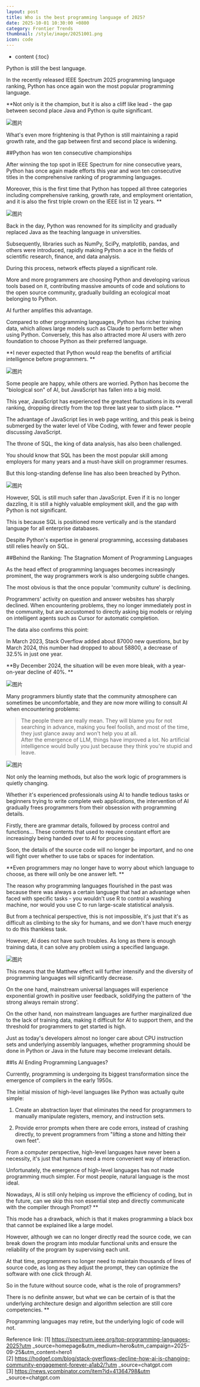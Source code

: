 ```yaml
---
layout: post
title: Who is the best programming language of 2025?
date: 2025-10-01 10:30:00 +0800
category: Frontier Trends
thumbnail: /style/image/20251001.png
icon: code
---
```

* content
{:toc}

Python is still the best language.

In the recently released IEEE Spectrum 2025 programming language ranking, Python has once again won the most popular programming language.

**Not only is it the champion, but it is also a cliff like lead - the gap between second place Java and Python is quite significant.

![图片](/style/image/2025-10-01/1.png)

What's even more frightening is that Python is still maintaining a rapid growth rate, and the gap between first and second place is widening.

##Python has won ten consecutive championships

After winning the top spot in IEEE Spectrum for nine consecutive years, Python has once again made efforts this year and won ten consecutive titles in the comprehensive ranking of programming languages.

Moreover, this is the first time that Python has topped all three categories including comprehensive ranking, growth rate, and employment orientation, and it is also the first triple crown on the IEEE list in 12 years. **

![图片](/style/image/2025-10-01/2.png)

Back in the day, Python was renowned for its simplicity and gradually replaced Java as the teaching language in universities.

Subsequently, libraries such as NumPy, SciPy, matplotlib, pandas, and others were introduced, rapidly making Python a ace in the fields of scientific research, finance, and data analysis.

During this process, network effects played a significant role.

More and more programmers are choosing Python and developing various tools based on it, contributing massive amounts of code and solutions to the open source community, gradually building an ecological moat belonging to Python.

AI further amplifies this advantage.

Compared to other programming languages, Python has richer training data, which allows large models such as Claude to perform better when using Python. Conversely, this has also attracted more AI users with zero foundation to choose Python as their preferred language.

**I never expected that Python would reap the benefits of artificial intelligence before programmers. **

![图片](/style/image/2025-10-01/3.gif)

Some people are happy, while others are worried. Python has become the "biological son" of AI, but JavaScript has fallen into a big mold.

This year, JavaScript has experienced the greatest fluctuations in its overall ranking, dropping directly from the top three last year to sixth place. **

The advantage of JavaScript lies in web page writing, and this peak is being submerged by the water level of Vibe Coding, with fewer and fewer people discussing JavaScript.

The throne of SQL, the king of data analysis, has also been challenged.

You should know that SQL has been the most popular skill among employers for many years and a must-have skill on programmer resumes.

But this long-standing defense line has also been breached by Python.

![图片](/style/image/2025-10-01/4.png)

However, SQL is still much safer than JavaScript. Even if it is no longer dazzling, it is still a highly valuable employment skill, and the gap with Python is not significant.

This is because SQL is positioned more vertically and is the standard language for all enterprise databases.

Despite Python's expertise in general programming, accessing databases still relies heavily on SQL.

##Behind the Ranking: The Stagnation Moment of Programming Languages

As the head effect of programming languages becomes increasingly prominent, the way programmers work is also undergoing subtle changes.

The most obvious is that the once popular 'community culture' is declining.

Programmers' activity on question and answer websites has sharply declined. When encountering problems, they no longer immediately post in the community, but are accustomed to directly asking big models or relying on intelligent agents such as Cursor for automatic completion.

The data also confirms this point:

In March 2023, Stack Overflow added about 87000 new questions, but by March 2024, this number had dropped to about 58800, a decrease of 32.5% in just one year.

**By December 2024, the situation will be even more bleak, with a year-on-year decline of 40%. **

![图片](/style/image/2025-10-01/5.png)

Many programmers bluntly state that the community atmosphere can sometimes be uncomfortable, and they are now more willing to consult AI when encountering problems:

>The people there are really mean. They will blame you for not searching in advance, making you feel foolish, and most of the time, they just glance away and won't help you at all.   
>After the emergence of LLM, things have improved a lot. No artificial intelligence would bully you just because they think you're stupid and leave.

![图片](/style/image/2025-10-01/6.png)

Not only the learning methods, but also the work logic of programmers is quietly changing.

Whether it's experienced professionals using AI to handle tedious tasks or beginners trying to write complete web applications, the intervention of AI gradually frees programmers from their obsession with programming details.

Firstly, there are grammar details, followed by process control and functions... These contents that used to require constant effort are increasingly being handed over to AI for processing.

Soon, the details of the source code will no longer be important, and no one will fight over whether to use tabs or spaces for indentation.

**Even programmers may no longer have to worry about which language to choose, as there will only be one answer left. **

The reason why programming languages flourished in the past was because there was always a certain language that had an advantage when faced with specific tasks - you wouldn't use R to control a washing machine, nor would you use C to run large-scale statistical analysis.

But from a technical perspective, this is not impossible, it's just that it's as difficult as climbing to the sky for humans, and we don't have much energy to do this thankless task.

However, AI does not have such troubles. As long as there is enough training data, it can solve any problem using a specified language.

![图片](/style/image/2025-10-01/7.gif)

This means that the Matthew effect will further intensify and the diversity of programming languages will significantly decrease.

On the one hand, mainstream universal languages will experience exponential growth in positive user feedback, solidifying the pattern of 'the strong always remain strong'.

On the other hand, non mainstream languages are further marginalized due to the lack of training data, making it difficult for AI to support them, and the threshold for programmers to get started is high.

Just as today's developers almost no longer care about CPU instruction sets and underlying assembly languages, whether programming should be done in Python or Java in the future may become irrelevant details.

##Is AI Ending Programming Languages?

Currently, programming is undergoing its biggest transformation since the emergence of compilers in the early 1950s.

The initial mission of high-level languages like Python was actually quite simple:

1. Create an abstraction layer that eliminates the need for programmers to manually manipulate registers, memory, and instruction sets.

2. Provide error prompts when there are code errors, instead of crashing directly, to prevent programmers from "lifting a stone and hitting their own feet".

From a computer perspective, high-level languages have never been a necessity, it's just that humans need a more convenient way of interaction.

Unfortunately, the emergence of high-level languages has not made programming much simpler. For most people, natural language is the most ideal.

Nowadays, AI is still only helping us improve the efficiency of coding, but in the future, can we skip this non essential step and directly communicate with the compiler through Prompt? **

This mode has a drawback, which is that it makes programming a black box that cannot be explained like a large model.

However, although we can no longer directly read the source code, we can break down the program into modular functional units and ensure the reliability of the program by supervising each unit.

At that time, programmers no longer need to maintain thousands of lines of source code, as long as they adjust the prompt, they can optimize the software with one click through AI.

So in the future without source code, what is the role of programmers?

There is no definite answer, but what we can be certain of is that the underlying architecture design and algorithm selection are still core competencies. **

Programming languages may retire, but the underlying logic of code will not.

Reference link:
\[1\] https://spectrum.ieee.org/top-programming-languages-2025?utm \_source=homepage&utm\_medium=hero&utm\_campaign=2025-09-25&utm\_content=hero1  
\[2\] https://hodgef.com/blog/stack-overflows-decline-how-ai-is-changing-community-engagement-forever-a1ab2/?utm \_source=chatgpt.com  
\[3\] https://news.ycombinator.com/item?id=41364798&utm \_source=chatgpt.com